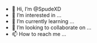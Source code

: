 - 👋 Hi, I’m @SpudeXD
- 👀 I’m interested in ...
- 🌱 I’m currently learning ...
- 💞️ I’m looking to collaborate on ...
- 📫 How to reach me ...

<!---
SpudeXD/SpudeXD is a ✨ special ✨ repository because its `README.md` (this file) appears on your GitHub profile.
You can click the Preview link to take a look at your changes.
--->
